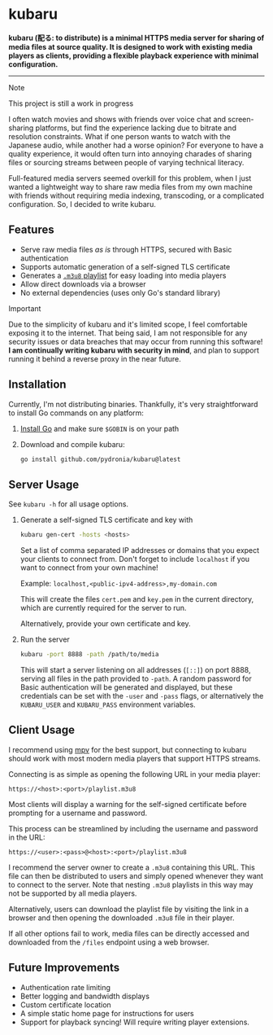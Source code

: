 # kubaru

**kubaru (配る: to distribute) is a minimal HTTPS media server for sharing of media files at source quality.
It is designed to work with existing media players as clients, providing a flexible playback experience with minimal configuration.**

---

> [!NOTE]
> This project is still a work in progress

I often watch movies and shows with friends over voice chat and screen-sharing platforms, but find the experience lacking due to bitrate and resolution constraints.
What if one person wants to watch with the Japanese audio, while another had a worse opinion? For everyone to have a quality experience, it would often turn into annoying charades of sharing files
or sourcing streams between people of varying technical literacy.

Full-featured media servers seemed overkill for this problem, when I just wanted a lightweight way to share raw media files from my own machine with friends without requiring media indexing, transcoding, or a complicated configuration.
So, I decided to write kubaru.

## Features
- Serve raw media files *as is* through HTTPS, secured with Basic authentication
- Supports automatic generation of a self-signed TLS certificate
- Generates a [`.m3u8` playlist](https://en.wikipedia.org/wiki/M3U) for easy loading into media players
- Allow direct downloads via a browser
- No external dependencies (uses only Go's standard library)

> [!IMPORTANT]
> Due to the simplicity of kubaru and it's limited scope, I feel comfortable exposing it to the internet.
> That being said, I am not responsible for any security issues or data breaches that may occur from running this software!
> **I am continually writing kubaru with security in mind**, and plan to support running it behind a reverse proxy in the near future.

## Installation

Currently, I'm not distributing binaries. Thankfully, it's very straightforward to install Go commands on any platform:

1. [Install Go](https://go.dev/doc/install) and make sure `$GOBIN` is on your path
2. Download and compile kubaru:

	```sh
	go install github.com/pydronia/kubaru@latest
	```

 ## Server Usage

 See `kubaru -h` for all usage options.

 1. Generate a self-signed TLS certificate and key with

	```sh
	kubaru gen-cert -hosts <hosts>
    ```
	Set a list of comma separated IP addresses or domains that you expect your clients to connect from. Don't forget to include `localhost` if you want to connect from your own machine!

	Example: `localhost,<public-ipv4-address>,my-domain.com`

	This will create the files `cert.pem` and `key.pem` in the current directory, which are currently required for the server to run.

	Alternatively, provide your own certificate and key.

2. Run the server

	```sh
	kubaru -port 8888 -path /path/to/media
 	```
	This will start a server listening on all addresses (`[::]`) on port 8888, serving all files in the path provided to `-path`.
	A random password for Basic authentication will be generated and displayed, but these credentials can be set with the `-user` and `-pass` flags,
	or alternatively the `KUBARU_USER` and `KUBARU_PASS` environment variables.

## Client Usage

I recommend using [mpv](https://mpv.io/) for the best support, but connecting to kubaru should work with most modern media players that support HTTPS streams.

Connecting is as simple as opening the following URL in your media player:
```
https://<host>:<port>/playlist.m3u8
```
Most clients will display a warning for the self-signed certificate before prompting for a username and password.

This process can be streamlined by including the username and password in the URL:
```
https://<user>:<pass>@<host>:<port>/playlist.m3u8
```
I recommend the server owner to create a `.m3u8` containing this URL. This file can then be distributed to users and simply opened whenever they want to connect to the server. Note that nesting `.m3u8` playlists in this way may not be supported by all media players.

Alternatively, users can download the playlist file by visiting the link in a browser and then opening the downloaded `.m3u8` file in their player.

If all other options fail to work, media files can be directly accessed and downloaded from the `/files` endpoint using a web browser.

## Future Improvements
- Authentication rate limiting
- Better logging and bandwidth displays
- Custom certificate location
- A simple static home page for instructions for users
- Support for playback syncing! Will require writing player extensions.
